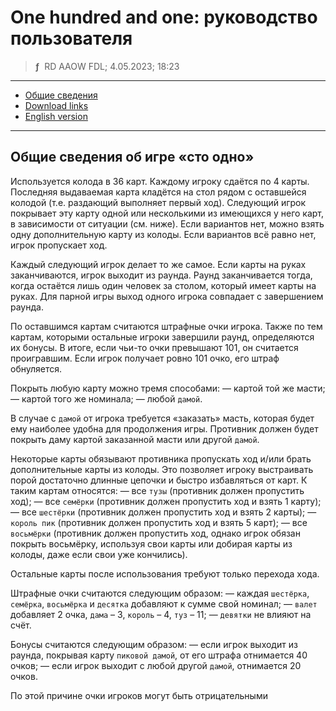 # One hundred and one: руководство пользователя
> **ƒ** &nbsp;RD AAOW FDL; 4.05.2023; 18:23

---

- [Общие сведения](#section)
- [Download links](https://adslbarxatov.github.io/DPArray/ru#one-hundred-one)
- [English version](https://adslbarxatov.github.io/OneHundredOne)

---

## Общие сведения об игре «сто одно»

Используется колода в 36 карт. Каждому игроку сдаётся по 4 карты. Последняя выдаваемая карта кладётся
на стол рядом с оставшейся колодой (т.е. раздающий выполняет первый ход). Следующий игрок покрывает
эту карту одной или несколькими из имеющихся у него карт, в зависимости от ситуации (см. ниже).
Если вариантов нет, можно взять одну дополнительную карту из колоды. Если вариантов всё равно нет,
игрок пропускает ход.

Каждый следующий игрок делает то же самое. Если карты на руках заканчиваются, игрок выходит из раунда.
Раунд заканчивается тогда, когда остаётся лишь один человек за столом, который имеет карты на руках.
Для парной игры выход одного игрока совпадает с завершением раунда.

По оставшимся картам считаются штрафные очки игрока. Также по тем картам, которыми остальные игроки
завершили раунд, определяются их бонусы. В итоге, если чьи-то очки превышают 101, он считается проигравшим.
Если игрок получает ровно 101 очко, его штраф обнуляется.

Покрыть любую карту можно тремя способами:
— картой той же масти;
— картой того же номинала;
— любой `дамой`.

В случае с `дамой` от игрока требуется «заказать» масть, которая будет ему наиболее удобна для продолжения
игры. Противник должен будет покрыть даму картой заказанной масти или другой `дамой`.

Некоторые карты обязывают противника пропускать ход и/или брать дополнительные карты из колоды. Это позволяет
игроку выстраивать порой достаточно длинные цепочки и быстро избавляться от карт. К таким картам относятся:
— все `тузы` (противник должен пропустить ход);
— все `семёрки` (противник должен пропустить ход и взять 1 карту);
— все `шестёрки` (противник должен пропустить ход и взять 2 карты);
— `король пик` (противник должен пропустить ход и взять 5 карт);
— все `восьмёрки` (противник должен пропустить ход, однако игрок обязан покрыть восьмёрку, используя свои карты
или добирая карты из колоды, даже если свои уже кончились).

Остальные карты после использования требуют только перехода хода.

Штрафные очки считаются следующим образом:
— каждая `шестёрка`, `семёрка`, `восьмёрка` и `десятка` добавляют к сумме свой номинал;
— `валет` добавляет 2 очка, `дама` – 3, `король` – 4, `туз` – 11;
— `девятки` не влияют на счёт.

Бонусы считаются следующим образом:
— если игрок выходит из раунда, покрывая карту `пиковой дамой`, от его штрафа отнимается 40 очков;
— если игрок выходит с любой другой `дамой`, отнимается 20 очков.

По этой причине очки игроков могут быть отрицательными
